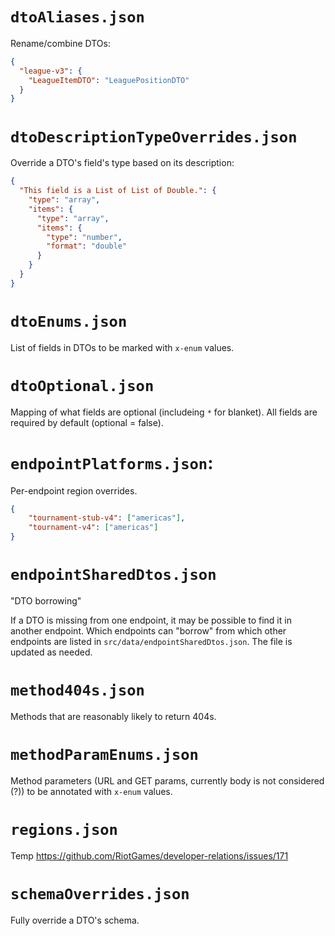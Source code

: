 # `dtoAliases.json`
Rename/combine DTOs:
```json
{
  "league-v3": {
    "LeagueItemDTO": "LeaguePositionDTO"
  }
}
```

# `dtoDescriptionTypeOverrides.json`
Override a DTO's field's type based on its description:
```json
{
  "This field is a List of List of Double.": {
    "type": "array",
    "items": {
      "type": "array",
      "items": {
        "type": "number",
        "format": "double"
      }
    }
  }
}
```

# `dtoEnums.json`
List of fields in DTOs to be marked with `x-enum` values.

# `dtoOptional.json`
Mapping of what fields are optional (includeing `*` for blanket). All fields
are required by default (optional = false).

# `endpointPlatforms.json`:
Per-endpoint region overrides.
```json
{
    "tournament-stub-v4": ["americas"],
    "tournament-v4": ["americas"]
}
```

# `endpointSharedDtos.json`
"DTO borrowing"

If a DTO is missing from one endpoint, it may be possible to find it in another
endpoint. Which endpoints can "borrow" from which other endpoints are listed in
`src/data/endpointSharedDtos.json`. The file is updated as needed.

# `method404s.json`
Methods that are reasonably likely to return 404s.

# `methodParamEnums.json`
Method parameters (URL and GET params, currently body is not considered (?))
to be annotated with `x-enum` values.

# `regions.json`
Temp https://github.com/RiotGames/developer-relations/issues/171

# `schemaOverrides.json`
Fully override a DTO's schema.


